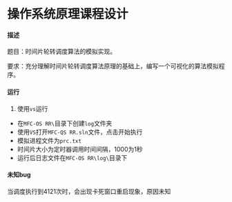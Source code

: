 # 操作系统原理课程设计

#### 描述

题目：时间片轮转调度算法的模拟实现。

要求：充分理解时间片轮转调度算法原理的基础上，编写一个可视化的算法模拟程序。

#### 运行

1. 使用`vs`运行

- 在`MFC-OS RR\`目录下创建`log`文件夹
- 使用`VS`打开`MFC-QS RR.sln`文件，点击开始执行
- 模拟进程文件为`prc.txt`
- 时间片大小为定时器调用时间间隔，1000为1秒
- 运行后日志文件在`MFC-OS RR\log\`目录下





#### 未知bug

当调度执行到4121次时，会出现卡死窗口重启现象，原因未知
